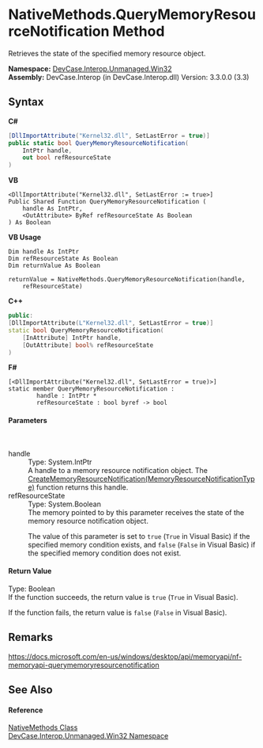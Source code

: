 # NativeMethods.QueryMemoryResourceNotification Method 
 

Retrieves the state of the specified memory resource object.

**Namespace:**&nbsp;<a href="N_DevCase_Interop_Unmanaged_Win32">DevCase.Interop.Unmanaged.Win32</a><br />**Assembly:**&nbsp;DevCase.Interop (in DevCase.Interop.dll) Version: 3.3.0.0 (3.3)

## Syntax

**C#**<br />
``` C#
[DllImportAttribute("Kernel32.dll", SetLastError = true)]
public static bool QueryMemoryResourceNotification(
	IntPtr handle,
	out bool refResourceState
)
```

**VB**<br />
``` VB
<DllImportAttribute("Kernel32.dll", SetLastError := true>]
Public Shared Function QueryMemoryResourceNotification ( 
	handle As IntPtr,
	<OutAttribute> ByRef refResourceState As Boolean
) As Boolean
```

**VB Usage**<br />
``` VB Usage
Dim handle As IntPtr
Dim refResourceState As Boolean
Dim returnValue As Boolean

returnValue = NativeMethods.QueryMemoryResourceNotification(handle, 
	refResourceState)
```

**C++**<br />
``` C++
public:
[DllImportAttribute(L"Kernel32.dll", SetLastError = true)]
static bool QueryMemoryResourceNotification(
	[InAttribute] IntPtr handle, 
	[OutAttribute] bool% refResourceState
)
```

**F#**<br />
``` F#
[<DllImportAttribute("Kernel32.dll", SetLastError = true)>]
static member QueryMemoryResourceNotification : 
        handle : IntPtr * 
        refResourceState : bool byref -> bool 

```


#### Parameters
&nbsp;<dl><dt>handle</dt><dd>Type: System.IntPtr<br />A handle to a memory resource notification object. The <a href="M_DevCase_Interop_Unmanaged_Win32_NativeMethods_CreateMemoryResourceNotification">CreateMemoryResourceNotification(MemoryResourceNotificationType)</a> function returns this handle.</dd><dt>refResourceState</dt><dd>Type: System.Boolean<br />The memory pointed to by this parameter receives the state of the memory resource notification object. 

 The value of this parameter is set to `true` (`True` in Visual Basic) if the specified memory condition exists, and `false` (`False` in Visual Basic) if the specified memory condition does not exist.</dd></dl>

#### Return Value
Type: Boolean<br />If the function succeeds, the return value is `true` (`True` in Visual Basic). 

 If the function fails, the return value is `false` (`False` in Visual Basic).

## Remarks
<a href="https://docs.microsoft.com/en-us/windows/desktop/api/memoryapi/nf-memoryapi-querymemoryresourcenotification" target="_blank">https://docs.microsoft.com/en-us/windows/desktop/api/memoryapi/nf-memoryapi-querymemoryresourcenotification</a>

## See Also


#### Reference
<a href="T_DevCase_Interop_Unmanaged_Win32_NativeMethods">NativeMethods Class</a><br /><a href="N_DevCase_Interop_Unmanaged_Win32">DevCase.Interop.Unmanaged.Win32 Namespace</a><br />